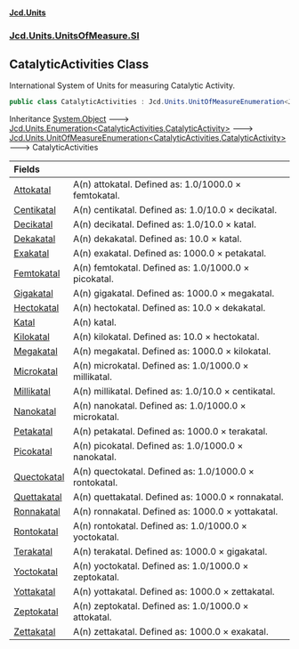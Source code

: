 #### [Jcd.Units](index.md 'index')
### [Jcd.Units.UnitsOfMeasure.SI](Jcd.Units.UnitsOfMeasure.SI.md 'Jcd.Units.UnitsOfMeasure.SI')

## CatalyticActivities Class

International System of Units for measuring Catalytic Activity.

```csharp
public class CatalyticActivities : Jcd.Units.UnitOfMeasureEnumeration<Jcd.Units.UnitsOfMeasure.SI.CatalyticActivities, Jcd.Units.UnitTypes.CatalyticActivity>
```

Inheritance [System.Object](https://docs.microsoft.com/en-us/dotnet/api/System.Object 'System.Object') &#129106; [Jcd.Units.Enumeration&lt;](Enumeration_TEnumeration,T_.md 'Jcd.Units.Enumeration<TEnumeration,T>')[CatalyticActivities](CatalyticActivities.md 'Jcd.Units.UnitsOfMeasure.SI.CatalyticActivities')[,](Enumeration_TEnumeration,T_.md 'Jcd.Units.Enumeration<TEnumeration,T>')[CatalyticActivity](CatalyticActivity.md 'Jcd.Units.UnitTypes.CatalyticActivity')[&gt;](Enumeration_TEnumeration,T_.md 'Jcd.Units.Enumeration<TEnumeration,T>') &#129106; [Jcd.Units.UnitOfMeasureEnumeration&lt;](UnitOfMeasureEnumeration_TEnumeration,T_.md 'Jcd.Units.UnitOfMeasureEnumeration<TEnumeration,T>')[CatalyticActivities](CatalyticActivities.md 'Jcd.Units.UnitsOfMeasure.SI.CatalyticActivities')[,](UnitOfMeasureEnumeration_TEnumeration,T_.md 'Jcd.Units.UnitOfMeasureEnumeration<TEnumeration,T>')[CatalyticActivity](CatalyticActivity.md 'Jcd.Units.UnitTypes.CatalyticActivity')[&gt;](UnitOfMeasureEnumeration_TEnumeration,T_.md 'Jcd.Units.UnitOfMeasureEnumeration<TEnumeration,T>') &#129106; CatalyticActivities

| Fields | |
| :--- | :--- |
| [Attokatal](CatalyticActivities.Attokatal.md 'Jcd.Units.UnitsOfMeasure.SI.CatalyticActivities.Attokatal') | A(n) attokatal. Defined as: 1.0/1000.0 × femtokatal. |
| [Centikatal](CatalyticActivities.Centikatal.md 'Jcd.Units.UnitsOfMeasure.SI.CatalyticActivities.Centikatal') | A(n) centikatal. Defined as: 1.0/10.0 × decikatal. |
| [Decikatal](CatalyticActivities.Decikatal.md 'Jcd.Units.UnitsOfMeasure.SI.CatalyticActivities.Decikatal') | A(n) decikatal. Defined as: 1.0/10.0 × katal. |
| [Dekakatal](CatalyticActivities.Dekakatal.md 'Jcd.Units.UnitsOfMeasure.SI.CatalyticActivities.Dekakatal') | A(n) dekakatal. Defined as: 10.0 × katal. |
| [Exakatal](CatalyticActivities.Exakatal.md 'Jcd.Units.UnitsOfMeasure.SI.CatalyticActivities.Exakatal') | A(n) exakatal. Defined as: 1000.0 × petakatal. |
| [Femtokatal](CatalyticActivities.Femtokatal.md 'Jcd.Units.UnitsOfMeasure.SI.CatalyticActivities.Femtokatal') | A(n) femtokatal. Defined as: 1.0/1000.0 × picokatal. |
| [Gigakatal](CatalyticActivities.Gigakatal.md 'Jcd.Units.UnitsOfMeasure.SI.CatalyticActivities.Gigakatal') | A(n) gigakatal. Defined as: 1000.0 × megakatal. |
| [Hectokatal](CatalyticActivities.Hectokatal.md 'Jcd.Units.UnitsOfMeasure.SI.CatalyticActivities.Hectokatal') | A(n) hectokatal. Defined as: 10.0 × dekakatal. |
| [Katal](CatalyticActivities.Katal.md 'Jcd.Units.UnitsOfMeasure.SI.CatalyticActivities.Katal') | A(n) katal. |
| [Kilokatal](CatalyticActivities.Kilokatal.md 'Jcd.Units.UnitsOfMeasure.SI.CatalyticActivities.Kilokatal') | A(n) kilokatal. Defined as: 10.0 × hectokatal. |
| [Megakatal](CatalyticActivities.Megakatal.md 'Jcd.Units.UnitsOfMeasure.SI.CatalyticActivities.Megakatal') | A(n) megakatal. Defined as: 1000.0 × kilokatal. |
| [Microkatal](CatalyticActivities.Microkatal.md 'Jcd.Units.UnitsOfMeasure.SI.CatalyticActivities.Microkatal') | A(n) microkatal. Defined as: 1.0/1000.0 × millikatal. |
| [Millikatal](CatalyticActivities.Millikatal.md 'Jcd.Units.UnitsOfMeasure.SI.CatalyticActivities.Millikatal') | A(n) millikatal. Defined as: 1.0/10.0 × centikatal. |
| [Nanokatal](CatalyticActivities.Nanokatal.md 'Jcd.Units.UnitsOfMeasure.SI.CatalyticActivities.Nanokatal') | A(n) nanokatal. Defined as: 1.0/1000.0 × microkatal. |
| [Petakatal](CatalyticActivities.Petakatal.md 'Jcd.Units.UnitsOfMeasure.SI.CatalyticActivities.Petakatal') | A(n) petakatal. Defined as: 1000.0 × terakatal. |
| [Picokatal](CatalyticActivities.Picokatal.md 'Jcd.Units.UnitsOfMeasure.SI.CatalyticActivities.Picokatal') | A(n) picokatal. Defined as: 1.0/1000.0 × nanokatal. |
| [Quectokatal](CatalyticActivities.Quectokatal.md 'Jcd.Units.UnitsOfMeasure.SI.CatalyticActivities.Quectokatal') | A(n) quectokatal. Defined as: 1.0/1000.0 × rontokatal. |
| [Quettakatal](CatalyticActivities.Quettakatal.md 'Jcd.Units.UnitsOfMeasure.SI.CatalyticActivities.Quettakatal') | A(n) quettakatal. Defined as: 1000.0 × ronnakatal. |
| [Ronnakatal](CatalyticActivities.Ronnakatal.md 'Jcd.Units.UnitsOfMeasure.SI.CatalyticActivities.Ronnakatal') | A(n) ronnakatal. Defined as: 1000.0 × yottakatal. |
| [Rontokatal](CatalyticActivities.Rontokatal.md 'Jcd.Units.UnitsOfMeasure.SI.CatalyticActivities.Rontokatal') | A(n) rontokatal. Defined as: 1.0/1000.0 × yoctokatal. |
| [Terakatal](CatalyticActivities.Terakatal.md 'Jcd.Units.UnitsOfMeasure.SI.CatalyticActivities.Terakatal') | A(n) terakatal. Defined as: 1000.0 × gigakatal. |
| [Yoctokatal](CatalyticActivities.Yoctokatal.md 'Jcd.Units.UnitsOfMeasure.SI.CatalyticActivities.Yoctokatal') | A(n) yoctokatal. Defined as: 1.0/1000.0 × zeptokatal. |
| [Yottakatal](CatalyticActivities.Yottakatal.md 'Jcd.Units.UnitsOfMeasure.SI.CatalyticActivities.Yottakatal') | A(n) yottakatal. Defined as: 1000.0 × zettakatal. |
| [Zeptokatal](CatalyticActivities.Zeptokatal.md 'Jcd.Units.UnitsOfMeasure.SI.CatalyticActivities.Zeptokatal') | A(n) zeptokatal. Defined as: 1.0/1000.0 × attokatal. |
| [Zettakatal](CatalyticActivities.Zettakatal.md 'Jcd.Units.UnitsOfMeasure.SI.CatalyticActivities.Zettakatal') | A(n) zettakatal. Defined as: 1000.0 × exakatal. |
